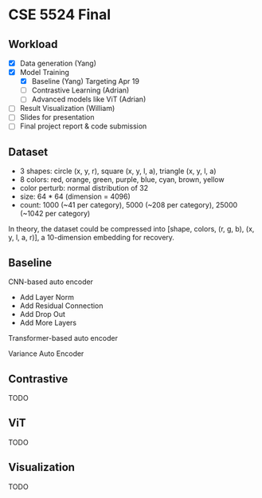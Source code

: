 # CSE 5524 Final

## Workload

- [x] Data generation (Yang)
- [x] Model Training
  - [x] Baseline (Yang) Targeting Apr 19
  - [ ] Contrastive Learning (Adrian)
  - [ ] Advanced models like ViT (Adrian)
- [ ] Result Visualization (William)
- [ ] Slides for presentation
- [ ] Final project report & code submission

## Dataset

- 3 shapes: circle (x, y, r), square (x, y, l, a), triangle (x, y, l, a)
- 8 colors: red, orange, green, purple, blue, cyan, brown, yellow
- color perturb: normal distribution of 32
- size: 64 * 64 (dimension = 4096)
- count: 1000 (~41 per category), 5000 (~208 per category), 25000 (~1042 per category)

In theory, the dataset could be compressed into [shape, colors, (r, g, b), (x, y, l, a, r)], a 10-dimension embedding for recovery.

## Baseline

CNN-based auto encoder

- Add Layer Norm
- Add Residual Connection
- Add Drop Out
- Add More Layers

Transformer-based auto encoder

Variance Auto Encoder

## Contrastive

TODO

## ViT

TODO

## Visualization

TODO
